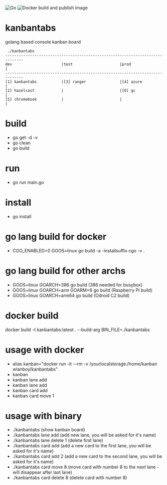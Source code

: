 ![Go](https://github.com/wlanboy/kanbantabs/workflows/Go/badge.svg?branch=master) ![Docker build and publish image](https://github.com/wlanboy/kanbantabs/workflows/Docker%20build%20and%20publish%20image/badge.svg)

# kanbantabs
golang based console kanban board
```
 ./kanbantabs 
------------------------------------------------------------------------------
dev                      |test                     |prod                     |
------------------------------------------------------------------------------
[1] kanbantabs           |[3] ranger               |[4] azure                |
[2] hazelcast            |                         |[6] gc                   |
[5] chromebook           |                         |                         |
```

# build
* go get -d -v
* go clean
* go build

# run
* go run main.go

# install
* go install

# go lang build for docker
* CGO_ENABLED=0 GOOS=linux go build -a -installsuffix cgo -v .

# go lang build for other archs
* GOOS=linux GOARCH=386 go build (386 needed for busybox)
* GOOS=linux GOARCH=arm GOARM=6 go build (Raspberry Pi build)
* GOOS=linux GOARCH=arm64 go build (Odroid C2 build)

# docker build
docker build -t kanbantabs:latest . --build-arg BIN_FILE=./kanbantabs

# usage with docker
- alias kanban="docker run -it --rm -v /yourlocalstorage:/home/kanban wlanboy/kanbantabs"
- kanban
- kanban lane add
- kanban lane add
- kanban card add
- kanban card move 1

# usage with binary
* ./kanbantabs (show kanban board)
* ./kanbantabs lane add (add new lane, you will be asked for it's name)
* ./kanbantabs lane delete 1 (delete first lane)
* ./kanbantabs card add (add a new card to the first lane, you will be asked for it's name)
* ./kanbantabs card add 2 (add a new card to the second lane, you will be asked for it's name)
* ./kanbantabs card move 8 (move card with number 8 to the next lane - will disappear after last lane) 
* ./kanbantabs card delete 8 (delete card with number 8) 

